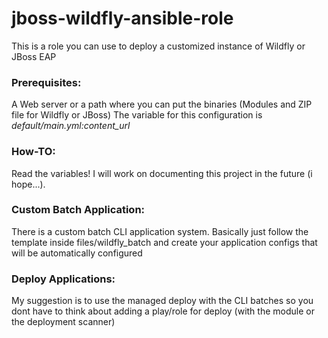 # jboss-wildfly-ansible-role

This is a role you can use to deploy a customized instance of Wildfly or JBoss EAP

### Prerequisites:

A Web server or a path where you can put the binaries (Modules and ZIP file for Wildfly or JBoss)
The variable for this configuration is *default/main.yml:content_url*

### How-TO:

Read the variables! I will work on documenting this project in the future (i hope...).

### Custom Batch Application:

There is a custom batch CLI application system.
Basically just follow the template inside files/wildfly_batch and create your application configs that will be automatically configured

### Deploy Applications:

My suggestion is to use the managed deploy with the CLI batches so you dont have to think about adding a play/role for deploy (with the module or the deployment scanner)
